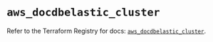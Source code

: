# `aws_docdbelastic_cluster`

Refer to the Terraform Registry for docs: [`aws_docdbelastic_cluster`](https://registry.terraform.io/providers/hashicorp/aws/6.5.0/docs/resources/docdbelastic_cluster).
